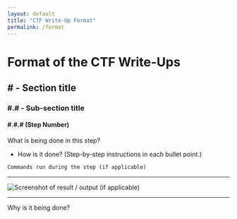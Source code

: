 ```yaml
---
layout: default
title: "CTF Write-Up Format"
permalink: /format
---
```


# Format of the CTF Write-Ups

## \# - Section title

### \#.# - Sub-section title

#### \#.#.# (Step Number)

What is being done in this step?

* How is it done? (Step-by-step instructions in each bullet point.)  

``` markdown
Commands run during the step (if applicable)

```

---

![Screenshot of result / output (if applicable)](https://i.ibb.co/Cz7JJVs/screenshot-example.png)

---

Why is it being done?
